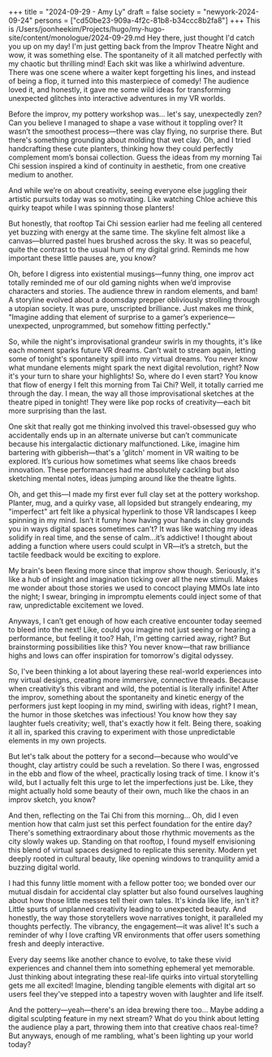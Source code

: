 +++
title = "2024-09-29 - Amy Ly"
draft = false
society = "newyork-2024-09-24"
persons = ["cd50be23-909a-4f2c-81b8-b34ccc8b2fa8"]
+++
This is /Users/joonheekim/Projects/hugo/my-hugo-site/content/monologue/2024-09-29.md
Hey there, just thought I'd catch you up on my day!
I'm just getting back from the Improv Theatre Night and wow, it was something else. The spontaneity of it all matched perfectly with my chaotic but thrilling mind! Each skit was like a whirlwind adventure. There was one scene where a waiter kept forgetting his lines, and instead of being a flop, it turned into this masterpiece of comedy! The audience loved it, and honestly, it gave me some wild ideas for transforming unexpected glitches into interactive adventures in my VR worlds.

Before the improv, my pottery workshop was... let's say, unexpectedly zen? Can you believe I managed to shape a vase without it toppling over? It wasn’t the smoothest process—there was clay flying, no surprise there. But there's something grounding about molding that wet clay. Oh, and I tried handcrafting these cute planters, thinking how they could perfectly complement mom’s bonsai collection. Guess the ideas from my morning Tai Chi session inspired a kind of continuity in aesthetic, from one creative medium to another.

And while we’re on about creativity, seeing everyone else juggling their artistic pursuits today was so motivating. Like watching Chloe achieve this quirky teapot while I was spinning those planters! 

But honestly, that rooftop Tai Chi session earlier had me feeling all centered yet buzzing with energy at the same time. The skyline felt almost like a canvas—blurred pastel hues brushed across the sky. It was so peaceful, quite the contrast to the usual hum of my digital grind. Reminds me how important these little pauses are, you know?

Oh, before I digress into existential musings—funny thing, one improv act totally reminded me of our old gaming nights when we’d improvise characters and stories. The audience threw in random elements, and bam! A storyline evolved about a doomsday prepper obliviously strolling through a utopian society. It was pure, unscripted brilliance. Just makes me think, "Imagine adding that element of surprise to a gamer’s experience—unexpected, unprogrammed, but somehow fitting perfectly."

So, while the night's improvisational grandeur swirls in my thoughts, it's like each moment sparks future VR dreams. Can’t wait to stream again, letting some of tonight's spontaneity spill into my virtual dreams. You never know what mundane elements might spark the next digital revolution, right? Now it's your turn to share your highlights!
So, where do I even start? You know that flow of energy I felt this morning from Tai Chi? Well, it totally carried me through the day. I mean, the way all those improvisational sketches at the theatre piped in tonight! They were like pop rocks of creativity—each bit more surprising than the last.

One skit that really got me thinking involved this travel-obsessed guy who accidentally ends up in an alternate universe but can’t communicate because his intergalactic dictionary malfunctioned. Like, imagine him bartering with gibberish—that's a 'glitch' moment in VR waiting to be explored. It’s curious how sometimes what seems like chaos breeds innovation. These performances had me absolutely cackling but also sketching mental notes, ideas jumping around like the theatre lights.

Oh, and get this—I made my first ever full clay set at the pottery workshop. Planter, mug, and a quirky vase, all lopsided but strangely endearing, my "imperfect" art felt like a physical hyperlink to those VR landscapes I keep spinning in my mind. Isn’t it funny how having your hands in clay grounds you in ways digital spaces sometimes can't? It was like watching my ideas solidify in real time, and the sense of calm...it’s addictive! I thought about adding a function where users could sculpt in VR—it’s a stretch, but the tactile feedback would be exciting to explore.

My brain's been flexing more since that improv show though. Seriously, it's like a hub of insight and imagination ticking over all the new stimuli. Makes me wonder about those stories we used to concoct playing MMOs late into the night; I swear, bringing in impromptu elements could inject some of that raw, unpredictable excitement we loved.

Anyways, I can’t get enough of how each creative encounter today seemed to bleed into the next! Like, could you imagine not just seeing or hearing a performance, but feeling it too? Hah, I'm getting carried away, right? But brainstorming possibilities like this? You never know—that raw brilliance highs and lows can offer inspiration for tomorrow's digital odyssey. 

So, I've been thinking a lot about layering these real-world experiences into my virtual designs, creating more immersive, connective threads. Because when creativity’s this vibrant and wild, the potential is literally infinite!
After the improv, something about the spontaneity and kinetic energy of the performers just kept looping in my mind, swirling with ideas, right? I mean, the humor in those sketches was infectious! You know how they say laughter fuels creativity; well, that's exactly how it felt. Being there, soaking it all in, sparked this craving to experiment with those unpredictable elements in my own projects.

But let's talk about the pottery for a second—because who would've thought, clay artistry could be such a revelation. So there I was, engrossed in the ebb and flow of the wheel, practically losing track of time. I know it's wild, but I actually felt this urge to let the imperfections just be. Like, they might actually hold some beauty of their own, much like the chaos in an improv sketch, you know?

And then, reflecting on the Tai Chi from this morning... Oh, did I even mention how that calm just set this perfect foundation for the entire day? There's something extraordinary about those rhythmic movements as the city slowly wakes up. Standing on that rooftop, I found myself envisioning this blend of virtual spaces designed to replicate this serenity. Modern yet deeply rooted in cultural beauty, like opening windows to tranquility amid a buzzing digital world.

I had this funny little moment with a fellow potter too; we bonded over our mutual disdain for accidental clay splatter but also found ourselves laughing about how those little messes tell their own tales. It's kinda like life, isn't it? Little spurts of unplanned creativity leading to unexpected beauty. And honestly, the way those storytellers wove narratives tonight, it paralleled my thoughts perfectly. The vibrancy, the engagement—it was alive! It's such a reminder of why I love crafting VR environments that offer users something fresh and deeply interactive.

Every day seems like another chance to evolve, to take these vivid experiences and channel them into something ephemeral yet memorable. Just thinking about integrating these real-life quirks into virtual storytelling gets me all excited! Imagine, blending tangible elements with digital art so users feel they've stepped into a tapestry woven with laughter and life itself. 

And the pottery—yeah—there's an idea brewing there too... Maybe adding a digital sculpting feature in my next stream? What do you think about letting the audience play a part, throwing them into that creative chaos real-time?
But anyways, enough of me rambling, what's been lighting up your world today?
